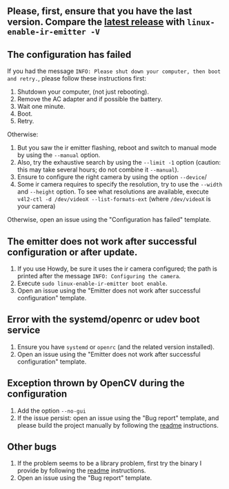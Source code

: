 ## Please, first, ensure that you have the last version. Compare the [latest release](https://github.com/EmixamPP/linux-enable-ir-emitter/releases/latest) with `linux-enable-ir-emitter -V`

## The configuration has failed 
If you had the message `INFO: Please shut down your computer, then boot and retry.`, please follow these instructions first:
1. Shutdown your computer, (not just rebooting).
2. Remove the AC adapter and if possible the battery.
3. Wait one minute.
4. Boot.
5. Retry.

Otherwise:
1. But you saw the ir emitter flashing, reboot and switch to manual mode by using the `--manual` option.
2. Also, try the exhaustive search by using the `--limit -1` option (caution: this may take several hours; do not combine it `--manual`).
3. Ensure to configure the right camera by using the option `--device`/
4. Some ir camera requires to specify the resolution, try to use the `--width` and `--height` option. To see what resolutions are available, execute `v4l2-ctl -d /dev/videoX --list-formats-ext` (where `/dev/videoX` is your camera)

Otherwise, open an issue using the "Configuration has failed" template.

## The emitter does not work after successful configuration or after update.
1. If you use Howdy, be sure it uses the ir camera configured; the path is printed after the message `INFO: Configuring the camera`.
2. Execute `sudo linux-enable-ir-emitter boot enable`.
3. Open an issue using the "Emitter does not work after successful configuration" template.

## Error with the systemd/openrc or udev boot service
1. Ensure you have `systemd` or `openrc` (and the related version installed).
2. Open an issue using the "Emitter does not work after successful configuration" template.

## Exception thrown by OpenCV during the configuration
1. Add the option `--no-gui`
2. If the issue persist: open an issue using the "Bug report" template, and please build the project manually by following the [readme](../README.md#manual-build) instructions.

## Other bugs
1. If the problem seems to be a library problem, first try the binary I provide by following the [readme](../README.md#installation) instructions. 
2. Open an issue using the "Bug report" template.
